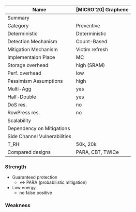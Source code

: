 | Name                         | [MICRO'20] Graphene                      |
|------------------------------|------------------------------------------|
| Summary                      | 
| Category                     | Preventive
| Deterministic                | Deterministic
| Detection Mechanism          | Count-Based
| Mitigation Mechanism         | Victim refresh
| Implementaion Place          | MC
| Storage overhead             | high (SRAM)
| Perf. overhead               | low
| Pessimism Assumptions        | high
| Multi-Agg                    | yes
| Half-Double                  | yes
| DoS res.                     | no
| RowPress res.                | no
| Scalability                  | 
| Dependency on Mitigations    | 
| Side Channel Vulnerabilities |
| T_RH                         | 50k, 20k
| Compared designs             | PARA, CBT, TWiCe


### Strength
- Guaranteed protection
  - <-> PARA (probabilistic mitigation)
- Low energy
  - no false positive

### Weakness

